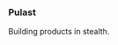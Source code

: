 ### Pulast  

Building products in stealth.  

<!---
PulastTiwari/PulastTiwari is a ✨ special ✨ repository because its `README.md` (this file) appears on your GitHub profile.
--->
